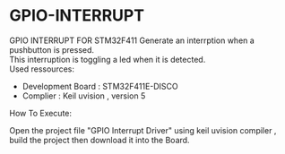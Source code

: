 # GPIO-INTERRUPT
GPIO INTERRUPT FOR STM32F411
Generate an interrption when a pushbutton is pressed. \
This interruption is toggling a led when it is detected. \
Used ressources: 
- Development Board : STM32F411E-DISCO  
- Complier : Keil uvision , version 5 

How To Execute:

Open the project file "GPIO Interrupt Driver" using keil uvision compiler  , \
build the project then download it into the Board.
